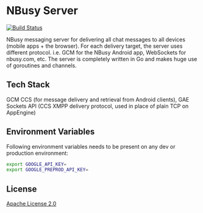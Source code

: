 NBusy Server
============

[![Build Status](https://travis-ci.org/nbusy/nbusy-server.svg?branch=master)](https://travis-ci.org/nbusy/nbusy-server)

NBusy messaging server for delivering all chat messages to all devices (mobile apps + the browser). For each delivery target, the server uses different protocol. i.e. GCM for the NBusy Android app, WebSockets for nbusy.com, etc. The server is completely written in Go and makes huge use of goroutines and channels.

## Tech Stack
GCM CCS (for message delivery and retrieval from Android clients), GAE Sockets API (CCS XMPP delivery protocol, used in place of plain TCP on AppEngine)

## Environment Variables
Following environment variables needs to be present on any dev or production environment:

```bash
export GOOGLE_API_KEY=
export GOOGLE_PREPROD_API_KEY=
```

## License

[Apache License 2.0](LICENSE)
